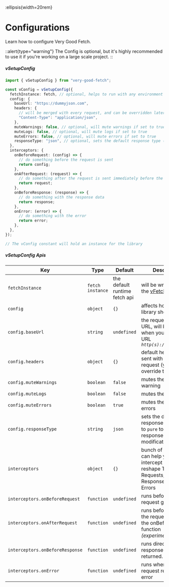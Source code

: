 :ellipsis{width=20rem}

# Configurations

Learn how to configure Very Good Fetch.

::alert{type="warning"}
The Config is optional, but it's highly recommended to use it if you're working on a large scale project.
::

##### vSetupConfig

```ts [api.config.ts]
import { vSetupConfig } from "very-good-fetch";

const vConfig = vSetupConfig({
  fetchInstance: fetch, // optional, helps to run with any environment or library (e.g. node-fetch)
  config: {
    baseUrl: "https://dummyjson.com",
    headers: {
      // will be merged with every request, and can be overridden later on if needed
      "Content-Type": "application/json",
    },
    muteWarnings: false, // optional, will mute warnings if set to true
    muteLogs: false, // optional, will mute logs if set to true
    muteErrors: false, // optional, will mute errors if set to true
    responseType: "json", // optional, sets the default response type (e.g. json, text, blob, etc.)
  },
  interceptors: {
    onBeforeRequest: (config) => {
      // do something before the request is sent
      return config;
    },
    onAfterRequest: (request) => {
      // do something after the request is sent immediately before the response is received
      return request;
    },
    onBeforeResponse: (response) => {
      // do something with the response data
      return response;
    },
    onError: (error) => {
      // do something with the error
      return error;
    },
  },
});

// The vConfig constant will hold an instance for the library
```

##### vSetupConfig Apis

| **Key**                         | **Type**         | **Default**                   | **Description**                                                                                      |
| ------------------------------- | ---------------- | ----------------------------- | ---------------------------------------------------------------------------------------------------- |
| `fetchInstance`                 | `fetch instance` | the default runtime fetch api | will be wrapped by the [vFetch](/introduction/vfetch)                                                |
| `config`                        | `object`         | `{}`                          | affects how the library should behave                                                                |
| `config.baseUrl`                | `string`         | `undefined`                   | the requests base URL, will be ignored when you add a full URL _`http(s)://domain.com`_              |
| `config.headers`                | `object`         | `{}`                          | default headers to be sent with every request (you can override them later)                          |
| `config.muteWarnings`           | `boolean`        | `false`                       | mutes the library warning                                                                            |
| `config.muteLogs`               | `boolean`        | `false`                       | mutes the library logs                                                                               |
| `config.muteErrors`             | `boolean`        | `true`                        | mutes the library errors                                                                             |
| `config.responseType`           | `string`         | `json`                        | sets the default response type, set it to `pure` to receive the response without any modifications   |
| `interceptors`                  | `object`         | `{}`                          | bunch of functions can help you to intercept and reshape The Requests, The Responses, and The Errors |
| `interceptors.onBeforeRequest`  | `function`       | `undefined`                   | runs before the request gets sent                                                            |
| `interceptors.onAfterRequest`   | `function`       | `undefined`                   | runs before sending the request but after the onBeforeRequest function _(experimental)_              |
| `interceptors.onBeforeResponse` | `function`       | `undefined`                   | runs directly after the response gets returned.                                                      |
| `interceptors.onError`          | `function`       | `undefined`                   | runs wherever the request returns an error                                                           |
